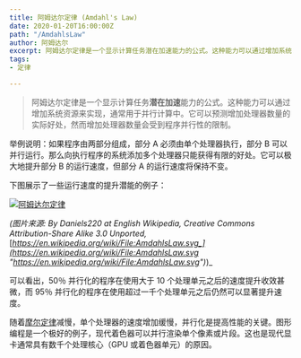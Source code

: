 ```yaml
---
title: 阿姆达尔定律 (Amdahl's Law)
date: 2020-01-20T16:00:00Z
path: "/AmdahlsLaw"
author: 阿姆达尔
excerpt: 阿姆达尔定律是一个显示计算任务潜在加速能力的公式。这种能力可以通过增加系统资源来实现，通常用于并行计算中。
tags:
- 定律

---
```

> 阿姆达尔定律是一个显示计算任务**潜在加速**能力的公式。这种能力可以通过增加系统资源来实现，通常用于并行计算中。它可以预测增加处理器数量的实际好处，然而增加处理器数量会受到程序并行性的限制。

举例说明：如果程序由两部分组成，部分 A 必须由单个处理器执行，部分 B 可以并行运行。那么向执行程序的系统添加多个处理器只能获得有限的好处。它可以极大地提升部分 B 的运行速度，但部分 A 的运行速度将保持不变。

下图展示了一些运行速度的提升潜能的例子：

[![阿姆达尔定律](https://github.com/nusr/hacker-laws-zh/raw/master/images/amdahls_law.png)](https://github.com/nusr/hacker-laws-zh/blob/master/images/amdahls_law.png)

_(图片来源: By Daniels220 at English Wikipedia, Creative Commons Attribution-Share Alike 3.0 Unported,_ [_https://en.wikipedia.org/wiki/File:AmdahlsLaw.svg_](https://en.wikipedia.org/wiki/File:AmdahlsLaw.svg "https://en.wikipedia.org/wiki/File:AmdahlsLaw.svg")_)_

可以看出，50％ 并行化的程序在使用大于 10 个处理单元之后的速度提升收效甚微，而 95％ 并行化的程序在使用超过一千个处理单元之后仍然可以显著提升速度。

随着[摩尔定律](https://github.com/nusr/hacker-laws-zh#%E6%91%A9%E5%B0%94%E5%AE%9A%E5%BE%8B-moores-law)减慢，单个处理器的速度增加缓慢，并行化是提高性能的关键。图形编程是一个极好的例子，现代着色器可以并行渲染单个像素或片段。这也是现代显卡通常具有数千个处理核心（GPU 或着色器单元）的原因。